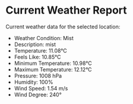 # Current Weather Report
Current weather data for the selected location:
- Weather Condition: Mist
- Description: mist
- Temperature: 11.08°C
- Feels Like: 10.85°C
- Minimum Temperature: 10.98°C
- Maximum Temperature: 12.12°C
- Pressure: 1008 hPa
- Humidity: 100%
- Wind Speed: 1.54 m/s
- Wind Degree: 240°
